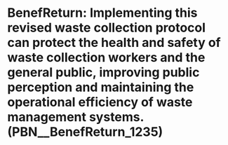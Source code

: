 # BenefReturn: __Implementing this revised waste collection protocol can protect the health and safety of waste collection workers and the general public, improving public perception and maintaining the operational efficiency of waste management systems.__ (PBN__BenefReturn_1235)

